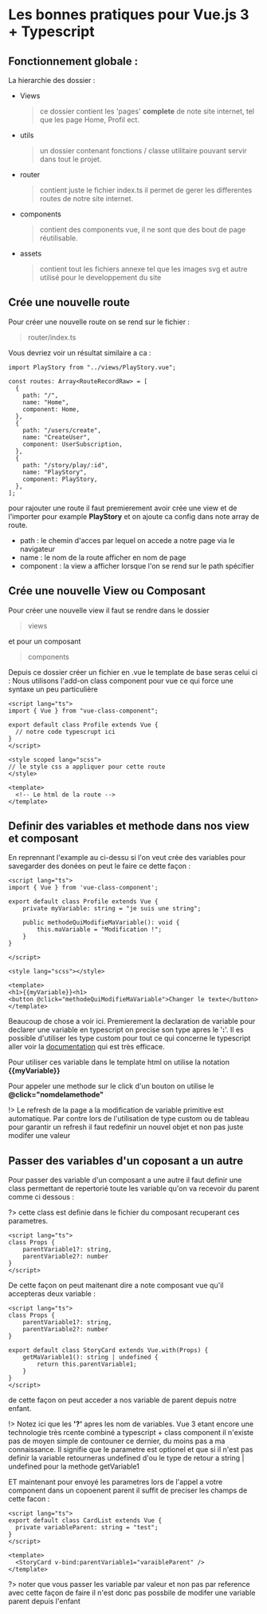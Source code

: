 # Les bonnes pratiques pour Vue.js 3 + Typescript

## Fonctionnement globale :

La hierarchie des dossier :

- Views
  > ce dossier contient les 'pages' **complete** de note site internet, tel que les page Home, Profil ect.
- utils
  > un dossier contenant fonctions / classe utilitaire pouvant servir dans tout le projet.
- router
  > contient juste le fichier index.ts il permet de gerer les differentes routes de notre site internet.
- components
  > contient des components vue, il ne sont que des bout de page réutilisable.
- assets
  > contient tout les fichiers annexe tel que les images svg et autre utilisé pour le developpement du site

## Crée une nouvelle route

Pour créer une nouvelle route on se rend sur le fichier :

> router/index.ts

Vous devriez voir un résultat similaire a ca :

```vue
import PlayStory from "../views/PlayStory.vue";

const routes: Array<RouteRecordRaw> = [
  {
    path: "/",
    name: "Home",
    component: Home,
  },
  {
    path: "/users/create",
    name: "CreateUser",
    component: UserSubscription,
  },
  {
    path: "/story/play/:id",
    name: "PlayStory",
    component: PlayStory,
  },
];
```

pour rajouter une route il faut premierement avoir crée une view et de l'importer pour example **PlayStory**
et on ajoute ca config dans note array de route.

- path : le chemin d'acces par lequel on accede a notre page via le navigateur
- name : le nom de la route afficher en nom de page
- component : la view a afficher lorsque l'on se rend sur le path spécifier

## Crée une nouvelle View ou Composant

Pour créer une nouvelle view il faut se rendre dans le dossier

> views

et pour un composant

> components

Depuis ce dossier créer un fichier en .vue le template de base seras celui ci :
Nous utilisons l'add-on class component pour vue ce qui force une syntaxe un peu particulière

```vue
<script lang="ts">
import { Vue } from "vue-class-component";

export default class Profile extends Vue {
  // notre code typescrupt ici
}
</script>

<style scoped lang="scss">
// le style css a appliquer pour cette route
</style>

<template>
  <!-- Le html de la route -->
</template>
```

## Definir des variables et methode dans nos view et composant

En reprennant l'example au ci-dessu si l'on veut crée des variables pour savegarder des donées on peut le faire ce dette façon :

```vue
<script lang="ts">
import { Vue } from 'vue-class-component';

export default class Profile extends Vue {
	private myVariable: string = "je suis une string";

	public methodeQuiModifieMaVariable(): void {
		this.maVariable = "Modification !";
	}
}

</script>

<style lang="scss"></style>

<template>
<h1>{{myVariable}}<h1>
<button @click="methodeQuiModifieMaVariable">Changer le texte</button>
</template>
```

Beaucoup de chose a voir ici.
Premierement la declaration de variable pour declarer une variable en typescript on precise son type apres le '**:**'.
Il es possible d'utiliser les type custom pour tout ce qui concerne le typescript aller voir la [documentation](https://www.typescriptlang.org/docs/handbook/2/objects.html) qui est très efficace.

Pour utiliser ces variable dans le template html on utilise la notation **{{myVariable}}**

Pour appeler une methode sur le click d'un bouton on utilise le **@click="nomdelamethode"**

!> Le refresh de la page a la modification de variable primitive est automatique.
Par contre lors de l'utilisation de type custom ou de tableau pour garantir un refresh il faut redefinir un nouvel objet et non pas juste modifer une valeur

## Passer des variables d'un coposant a un autre

Pour passer des variable d'un composant a une autre il faut definir une class permettant de repertorié toute les variable qu'on va recevoir du parent comme ci dessous :

?> cette class est definie dans le fichier du composant recuperant ces parametres.

```vue
<script lang="ts">
class Props {
	parentVariable1?: string,
	parentVariable2?: number
}
</script>
```

De cette façon on peut maitenant dire a note composant vue qu'il accepteras deux variable :

```vue
<script lang="ts">
class Props {
	parentVariable1?: string,
	parentVariable2?: number
}

export default class StoryCard extends Vue.with(Props) {
	getMaVariable1(): string | undefined {
		return this.parentVariable1;
	}
}
</script>
```

de cette façon on peut acceder a nos variable de parent depuis notre enfant.

!> Notez ici que les **'?'** apres les nom de variables. Vue 3 etant encore une technologie très rcente combiné a typescript + class component il n'existe pas de moyen simple de contouner ce dernier, du moins pas a ma connaissance.
Il signifie que le parametre est optionel et que si il n'est pas definir la variable retourneras undefined d'ou le type de retour a string | undefined pour la methode getVariable1

ET maintenant pour envoyé les parametres lors de l'appel a votre component dans un copoenent parent il suffit de preciser les champs de cette facon :

```vue
<script lang="ts">
export default class CardList extends Vue {
  private variableParent: string = "test";
}
</script>

<template>
  <StoryCard v-bind:parentVariable1="varaibleParent" />
</template>
```

?> noter que vous passer les variable par valeur et non pas par reference avec cette façon de faire il n'est donc pas possbile de modifer une variable parent depuis l'enfant
